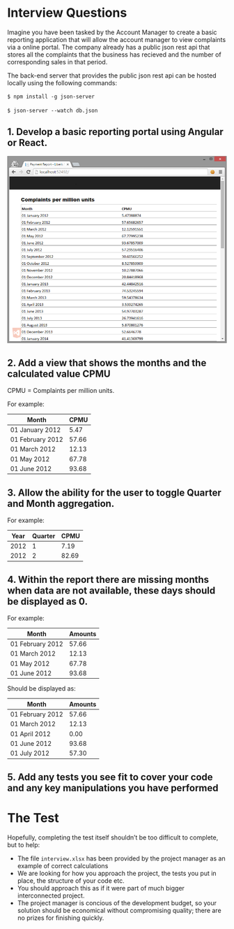 # Interview Questions #

Imagine you have been tasked by the Account Manager to create a basic reporting application that will allow the account manager to view complaints via a online portal.
The company already has a public json rest api that stores all the complaints that the business has recieved and the number of corresponding sales in that period.

The back-end server that provides the public json rest api can be hosted locally using the following commands:

```shell
$ npm install -g json-server

$ json-server --watch db.json
```

## 1. Develop a basic reporting portal using Angular or React.

![Example Reporting Portal](/example-2.png "Example Reporting Portal")

## 2. Add a view that shows the months and the calculated value CPMU

CPMU = Complaints per million units.

For example:

|Month       | CPMU|
|---------- | ----------|
|01 January 2012|	5.47|
|01 February 2012|	57.66|
|01 March 2012|	12.13|
|01 May 2012|	67.78|
|01 June 2012|	93.68|

## 3. Allow the ability for the user to toggle Quarter and Month aggregation.

For example:

| Year |Quarter       | CPMU|
|---------- |---------- | ----------|
| 2012 |1|	7.19|
| 2012 |2|	82.69|


## 4. Within the report there are missing months when data are not available, these days should be displayed as 0.

For example:

Month       | Amounts
---------- | ----------|
|01 February 2012|	57.66|
|01 March 2012|	12.13|
|01 May 2012|	67.78|
|01 June 2012|	93.68|

Should be displayed as:

|Month       | Amounts
|---------- | ----------|
|01 February 2012|	57.66|
|01 March 2012|	12.13|
|01 April 2012|	0.00|
|01 June 2012|	93.68|
|01 July 2012|	57.30|

## 5. Add any tests you see fit to cover your code and any key manipulations you have performed

# The Test #
Hopefully, completing the test itself shouldn’t be too difficult to complete, but to help:
- The file `interview.xlsx` has been provided by the project manager as an example of correct calculations
- We are looking for how you approach the project, the tests you put in place, the structure of your code etc.
- You should approach this as if it were part of much bigger interconnected project.
- The project manager is concious of the development budget, so your solution should be economical without compromising quality; there are no prizes for finishing quickly.
